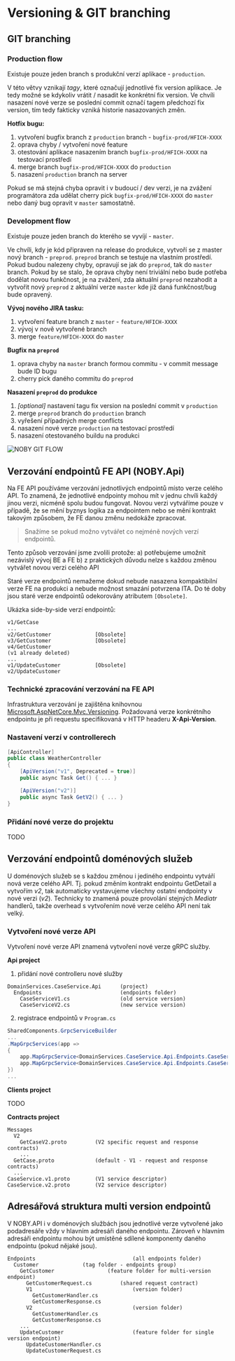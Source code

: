﻿# Versioning & GIT branching

## GIT branching

### Production flow
Existuje pouze jeden branch s produkční verzí aplikace - `production`.

V této větvy vznikají *tagy*, které označují jednotlivé fix version aplikace. Je tedy možné se kdykoliv vrátit / nasadit ke konkrétní fix version.
Ve chvíli nasazení nové verze se poslední commit označí tagem předchozí fix version, tím tedy fakticky vzniká historie nasazovaných změn.

**Hotfix bugu:**
1) vytvoření bugfix branch z `production` branch - `bugfix-prod/HFICH-XXXX`
2) oprava chyby / vytvoření nové feature
3) otestování aplikace nasazením branch `bugfix-prod/HFICH-XXXX` na testovací prostředí
4) merge branch `bugfix-prod/HFICH-XXXX` do `production`
5) nasazení `production` branch na server

Pokud se má stejná chyba opravit i v budoucí / dev verzi, je na zvážení programátora zda udělat cherry pick `bugfix-prod/HFICH-XXXX` do `master` nebo daný bug opravit v `master` samostatně.

### Development flow
Existuje pouze jeden branch do kterého se vyvíjí - `master`.

Ve chvíli, kdy je kód připraven na release do produkce, vytvoří se z master nový branch - `preprod`.
`preprod` branch se testuje na vlastním prostředí.
Pokud budou nalezeny chyby, opravují se jak do `preprod`, tak do `master` branch.
Pokud by se stalo, že oprava chyby není triviální nebo bude potřeba dodělat novou funkčnost, je na zvážení, zda aktuální `preprod` nezahodit a vytvořit nový `preprod` z aktuální verze `master` kde již daná funkčnost/bug bude opravený.

**Vývoj nového JIRA tasku:**
1) vytvoření feature branch z `master` - `feature/HFICH-XXXX`
2) vývoj v nově vytvořené branch
3) merge `feature/HFICH-XXXX` do `master`

**Bugfix na `preprod`**
1) oprava chyby na `master` branch formou commitu - v commit message bude ID bugu
2) cherry pick daného commitu do `preprod`

**Nasazení `preprod` do produkce**
1) *[optional]* nastavení tagu fix version na poslední commit v `production`
2) merge `preprod` branch do `production` branch
3) vyřešení případných merge conflicts
4) nasazení nové verze `production` na testovací prostředí
5) nasazení otestovaného buildu na produkci

![NOBY GIT FLOW](./NOBY-GIT-FLOW.png)

## Verzování endpointů FE API (NOBY.Api)
Na FE API používáme verzování jednotlivých endpointů místo verze celého API. 
To znamená, že jednotlivé endpointy mohou mít v jednu chvíli každý jinou verzi, nicméně spolu budou fungovat.
Novou verzi vytváříme pouze v případě, že se mění byznys logika za endpointem nebo se mění kontrakt takovým způsobem, že FE danou změnu nedokáže zpracovat.

> Snažíme se pokud možno vytvářet co nejméně nových verzí endpointů.

Tento způsob verzování jsme zvolili protože:
a) potřebujeme umožnit nezávislý vývoj BE a FE
b) z praktických důvodu nelze s každou změnou vytvářet novou verzi celého API

Staré verze endpointů nemažeme dokud nebude nasazena kompaktibilní verze FE na produkci a nebude možnost smazání potvrzena ITA. 
Do té doby jsou staré verze endpointů odekorovány atributem `[Obsolete]`.

Ukázka side-by-side verzí endpointů:
```
v1/GetCase
...
v2/GetCustomer              [Obsolete]
v3/GetCustomer              [Obsolete]
v4/GetCustomer
(v1 already deleted)
...
v1/UpdateCustomer           [Obsolete]
v2/UpdateCustomer
```

### Technické zpracování verzování na FE API
Infrastruktura verzování je zajištěna knihovnou [Microsoft.AspNetCore.Mvc.Versioning](https://github.com/dotnet/aspnet-api-versioning).
Požadovaná verze konkrétního endpointu je při requestu specifikovaná v HTTP headeru **X-Api-Version**.

### Nastavení verzí v controllerech
```csharp
[ApiController]
public class WeatherController
{
    [ApiVersion("v1", Deprecated = true)]
    public async Task Get() { ... }

    [ApiVersion("v2")]
    public async Task GetV2() { ... }
}
```

### Přidání nové verze do projektu
TODO

## Verzování endpointů doménových služeb
U doménových služeb se s každou změnou i jediného endpointu vytváří nová verze celého API.
Tj. pokud změním kontrakt endpointu GetDetail a vytvořím *v2*, tak automaticky vystavujeme všechny ostatní endpointy v nové verzi (*v2*).
Technicky to znamená pouze provolání stejných *Mediatr* handlerů, takže overhead s vytvořením nové verze celého API není tak velký.

### Vytvoření nové verze API
Vytvoření nové verze API znamená vytvoření nové verze gRPC služby.

**Api project**

1) přidání nové controlleru nové služby
```
DomainServices.CaseService.Api      (project)
  Endpoints                         (endpoints folder)
    CaseServiceV1.cs                (old service version)
    CaseServiceV2.cs                (new service version)
```

2) registrace endpointů v `Program.cs`
```csharp
SharedComponents.GrpcServiceBuilder
...
.MapGrpcServices(app =>
{
    app.MapGrpcService<DomainServices.CaseService.Api.Endpoints.CaseServiceV1>();
    app.MapGrpcService<DomainServices.CaseService.Api.Endpoints.CaseServiceV2>();
})
...
```

**Clients project**

TODO

**Contracts project**
```
Messages
  V2
    GetCaseV2.proto         (V2 specific request and response contracts)
    ...
  GetCase.proto             (default - V1 - request and response contracts)
  ...
CaseService.v1.proto        (V1 service descriptor)
CaseService.v2.proto        (V2 service descriptor)
```

## Adresářová struktura multi version endpointů
V NOBY.API i v doménových službách jsou jednotlivé verze vytvořené jako podadresáře vždy v hlavním adresáři daného endpointu.
Zároveň v hlavním adresáři endpointu mohou být umístěné sdílené komponenty daného endpointu (pokud nějaké jsou).

```
Endpoints                               (all endpoints folder)
  Customer				(tag folder - endpoints group)
    GetCustomer			        (feature folder for multi-version endpoint)
      GetCustomerRequest.cs	        (shared request contract)
      V1                                (version folder)
        GetCustomerHandler.cs
        GetCustomerResponse.cs
      V2                                (version folder)
        GetCustomerHandler.cs
        GetCustomerResponse.cs
    ...
    UpdateCustomer                      (feature folder for single version endpoint)
      UpdateCustomerHandler.cs
      UpdateCustomerRequest.cs
```
